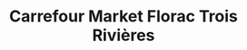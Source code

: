 ---
title: "Carrefour Market Florac Trois Rivières"
url: /florac-trois-rivieres/carrefour-market-florac-trois-rivieres/
shop: Supermarkt
---